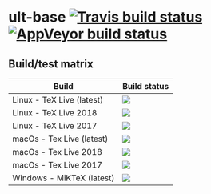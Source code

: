 # ult-base [![Travis build status][travis-badge]][travis-url] [![AppVeyor build status][appveyor-badge]][appveyor-url]


## Build/test matrix

| Build                     | Build status                               |
| ------------------------- | ------------------------------------------ |
| Linux - TeX Live (latest) | [![][travis-linux-tl-latest-badge]](#)     |
| Linux - TeX Live 2018     | [![][travis-linux-tl-2018-badge]](#)       |
| Linux - TeX Live 2017     | [![][travis-linux-tl-2017-badge]](#)       |
| macOs - Tex Live (latest) | [![][travis-macos-tl-latest-badge]](#)     |
| macOs - Tex Live 2018     | [![][travis-macos-tl-2018-badge]](#)       |
| macOs - Tex Live 2017     | [![][travis-macos-tl-2017-badge]](#)       |
| Windows - MiKTeX (latest) | [![][appveyor-badge]](#)                   |


[travis-badge]: https://travis-ci.org/egraff/ult-base.svg?branch=master
[travis-url]: https://travis-ci.org/egraff/ult-base
[appveyor-badge]: https://ci.appveyor.com/api/projects/status/2i4xagf9s92eoxwu/branch/master?svg=true
[appveyor-url]: https://ci.appveyor.com/project/egraff/ult-base/branch/master

[travis-linux-tl-latest-badge]: https://travis-matrix-badges.herokuapp.com/repos/egraff/ult-base/branches/master/1
[travis-linux-tl-2018-badge]: https://travis-matrix-badges.herokuapp.com/repos/egraff/ult-base/branches/master/2
[travis-linux-tl-2017-badge]: https://travis-matrix-badges.herokuapp.com/repos/egraff/ult-base/branches/master/3
[travis-macos-tl-latest-badge]: https://travis-matrix-badges.herokuapp.com/repos/egraff/ult-base/branches/master/4
[travis-macos-tl-2018-badge]: https://travis-matrix-badges.herokuapp.com/repos/egraff/ult-base/branches/master/5
[travis-macos-tl-2017-badge]: https://travis-matrix-badges.herokuapp.com/repos/egraff/ult-base/branches/master/6
